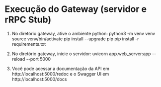 # Execução do Gateway (servidor e rRPC Stub)

1. No diretório gateway, ative o ambiente python:
    python3 -m venv venv
    source venv/bin/activate
    pip install --upgrade pip
    pip install -r requirements.txt

2. No diretório gateway, inicie o servidor:
    uvicorn app.web_server:app --reload --port 5000

3. Você pode acessar a documentação da API em http://localhost:5000/redoc e o Swagger UI em http://localhost:5000/docs